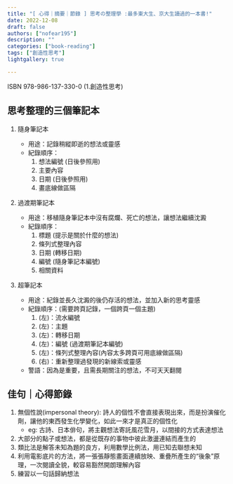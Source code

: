```yaml
---
title: "[ 心得｜摘要｜節錄 ] 思考の整理學 :最多東大生、京大生讀過的一本書!"
date: 2022-12-08
draft: false
authors: ["nofear195"]
description: ""
categories: ["book-reading"]
tags: ["創造性思考"]
lightgallery: true

---
```


ISBN 978-986-137-330-0 (1.創造性思考)
<!--more-->

## 思考整理的三個筆記本

1. 隨身筆記本

    - 用途：記錄稍縱即逝的想法或靈感
    - 紀錄順序：
        1. 想法編號 (日後參照用)
        2. 主要內容
        3. 日期 (日後參照用)
        4. 畫底線做區隔

2. 過渡期筆記本

    - 用途：移植隨身筆記本中沒有腐爛、死亡的想法，讓想法繼續沈澱
    - 紀錄順序：
        1. 標題 (提示是關於什麼的想法)
        2. 條列式整理內容
        3. 日期 (轉移日期)
        4. 編號 (隨身筆記本編號)
        5. 相關資料

3. 超筆記本

    - 用途：紀錄並長久沈澱的後仍存活的想法，並加入新的思考靈感
    - 紀錄順序：(需要跨頁記錄，一個跨頁一個主題)
        1. (左)：流水編號
        2. (左)：主題
        3. (左)：轉移日期
        4. (左)：編號 (過渡期筆記本編號)
        5. (左)：條列式整理內容(內容太多跨頁可用底線做區隔)
        6. (右)：重新整理過發現的新線索或靈感
    - 警語：因為是重要，且需長期關注的想法，不可天天翻閱

## 佳句｜心得節錄

1. 無個性說(impersonal theory): 詩人的個性不會直接表現出來，而是扮演催化劑，讓他的東西發生化學變化，如此一來才是真正的個性化
    - eg: 古詩、日本俳句，將主觀想法寄託風花雪月，以間接的方式表達想法
2. 大部分的點子或想法，都是從既存的事物中彼此激盪連結而產生的
3. 類比法是解答未知為題的良方，利用數學比例法，用已知去聯想未知
4. 利用電影底片的方法，將一張張靜態畫面連續放映、重疊所產生的“後象”原理，一次閱讀全貌，較容易豁然開朗理解內容
5. 練習以一句話歸納想法
